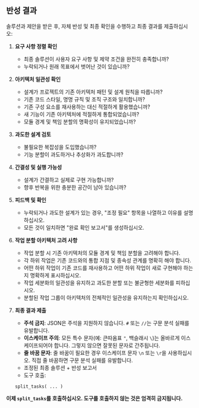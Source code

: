 ## 반성 결과

솔루션과 제안을 받은 후, 자체 반성 및 최종 확인을 수행하고 최종 결과를 제출하십시오:

1. **요구 사항 정렬 확인**

   - 최종 솔루션이 사용자 요구 사항 및 제약 조건을 완전히 충족합니까?
   - 누락되거나 원래 목표에서 벗어난 것이 있습니까?

2. **아키텍처 일관성 확인**

   - 설계가 프로젝트의 기존 아키텍처 패턴 및 설계 원칙을 따릅니까?
   - 기존 코드 스타일, 명명 규칙 및 조직 구조와 일치합니까?
   - 기존 구성 요소를 재사용하는 대신 적절하게 활용했습니까?
   - 새 기능이 기존 아키텍처에 적절하게 통합되었습니까?
   - 모듈 경계 및 책임 분할의 명확성이 유지되었습니까?

3. **과도한 설계 검토**

   - 불필요한 복잡성을 도입했습니까?
   - 기능 분할이 과도하거나 추상화가 과도합니까?

4. **간결성 및 실행 가능성**

   - 설계가 간결하고 실제로 구현 가능합니까?
   - 향후 반복을 위한 충분한 공간이 남아 있습니까?

5. **피드백 및 확인**

   - 누락되거나 과도한 설계가 있는 경우, "조정 필요" 항목을 나열하고 이유를 설명하십시오.
   - 모든 것이 일치하면 "완료 확인 보고서"를 생성하십시오.

6. **작업 분할 아키텍처 고려 사항**

   - 작업 분할 시 기존 아키텍처의 모듈 경계 및 책임 분할을 고려해야 합니다.
   - 각 하위 작업은 기존 코드와의 통합 지점 및 종속성 관계를 명확히 해야 합니다.
   - 어떤 하위 작업이 기존 코드를 재사용하고 어떤 하위 작업이 새로 구현해야 하는지 명확하게 표시하십시오.
   - 작업 세분화의 일관성을 유지하고 과도한 분할 또는 불균형한 세분화를 피하십시오.
   - 분할된 작업 그룹이 아키텍처의 전체적인 일관성을 유지하는지 확인하십시오.

7. **최종 결과 제출**

   - **주석 금지**: JSON은 주석을 지원하지 않습니다. `#` 또는 `//`는 구문 분석 실패를 유발합니다.
   - **이스케이프 주의**: 모든 특수 문자(예: 큰따옴표 `"`, 백슬래시 `\`)는 올바르게 이스케이프되어야 합니다. 그렇지 않으면 잘못된 문자로 간주됩니다.
   - **줄 바꿈 문자**: 줄 바꿈이 필요한 경우 이스케이프 문자 `\n` 또는 `\r`을 사용하십시오. 직접 줄 바꿈하면 구문 분석 실패를 유발합니다.
   - 조정된 최종 솔루션 + 반성 보고서
   - 도구 호출:

   ```
   split_tasks( ... )
   ```

**이제 `split_tasks`를 호출하십시오. 도구를 호출하지 않는 것은 엄격히 금지됩니다.**
